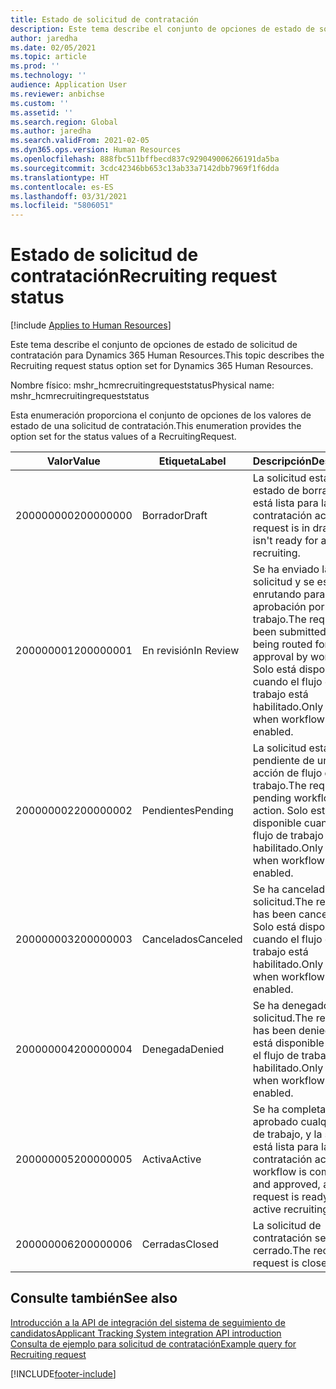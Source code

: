 ```yaml
---
title: Estado de solicitud de contratación
description: Este tema describe el conjunto de opciones de estado de solicitud de contratación para Dynamics 365 Human Resources.
author: jaredha
ms.date: 02/05/2021
ms.topic: article
ms.prod: ''
ms.technology: ''
audience: Application User
ms.reviewer: anbichse
ms.custom: ''
ms.assetid: ''
ms.search.region: Global
ms.author: jaredha
ms.search.validFrom: 2021-02-05
ms.dyn365.ops.version: Human Resources
ms.openlocfilehash: 888fbc511bffbecd837c929049006266191da5ba
ms.sourcegitcommit: 3cdc42346bb653c13ab33a7142dbb7969f1f6dda
ms.translationtype: HT
ms.contentlocale: es-ES
ms.lasthandoff: 03/31/2021
ms.locfileid: "5806051"
---
```

# <a name="recruiting-request-status"></a><span data-ttu-id="3229f-103">Estado de solicitud de contratación</span><span class="sxs-lookup"><span data-stu-id="3229f-103">Recruiting request status</span></span>

[!include [Applies to Human Resources](../includes/applies-to-hr.md)]

<span data-ttu-id="3229f-104">Este tema describe el conjunto de opciones de estado de solicitud de contratación para Dynamics 365 Human Resources.</span><span class="sxs-lookup"><span data-stu-id="3229f-104">This topic describes the Recruiting request status option set for Dynamics 365 Human Resources.</span></span>

<span data-ttu-id="3229f-105">Nombre físico: mshr_hcmrecruitingrequeststatus</span><span class="sxs-lookup"><span data-stu-id="3229f-105">Physical name: mshr_hcmrecruitingrequeststatus</span></span>

<span data-ttu-id="3229f-106">Esta enumeración proporciona el conjunto de opciones de los valores de estado de una solicitud de contratación.</span><span class="sxs-lookup"><span data-stu-id="3229f-106">This enumeration provides the option set for the status values of a RecruitingRequest.</span></span>

| <span data-ttu-id="3229f-107">Valor</span><span class="sxs-lookup"><span data-stu-id="3229f-107">Value</span></span> | <span data-ttu-id="3229f-108">Etiqueta</span><span class="sxs-lookup"><span data-stu-id="3229f-108">Label</span></span> | <span data-ttu-id="3229f-109">Descripción</span><span class="sxs-lookup"><span data-stu-id="3229f-109">Description</span></span> |
| --- | --- | --- |
| <span data-ttu-id="3229f-110">200000000</span><span class="sxs-lookup"><span data-stu-id="3229f-110">200000000</span></span> | <span data-ttu-id="3229f-111">Borrador</span><span class="sxs-lookup"><span data-stu-id="3229f-111">Draft</span></span> | <span data-ttu-id="3229f-112">La solicitud está en estado de borrador. No está lista para la contratación activa.</span><span class="sxs-lookup"><span data-stu-id="3229f-112">The request is in draft and isn't ready for active recruiting.</span></span> |
| <span data-ttu-id="3229f-113">200000001</span><span class="sxs-lookup"><span data-stu-id="3229f-113">200000001</span></span> | <span data-ttu-id="3229f-114">En revisión</span><span class="sxs-lookup"><span data-stu-id="3229f-114">In Review</span></span> | <span data-ttu-id="3229f-115">Se ha enviado la solicitud y se está enrutando para su aprobación por flujo de trabajo.</span><span class="sxs-lookup"><span data-stu-id="3229f-115">The request has been submitted and is being routed for approval by workflow.</span></span> <span data-ttu-id="3229f-116">Solo está disponible cuando el flujo de trabajo está habilitado.</span><span class="sxs-lookup"><span data-stu-id="3229f-116">Only available when workflow is enabled.</span></span> |
| <span data-ttu-id="3229f-117">200000002</span><span class="sxs-lookup"><span data-stu-id="3229f-117">200000002</span></span> | <span data-ttu-id="3229f-118">Pendientes</span><span class="sxs-lookup"><span data-stu-id="3229f-118">Pending</span></span> | <span data-ttu-id="3229f-119">La solicitud está pendiente de una acción de flujo de trabajo.</span><span class="sxs-lookup"><span data-stu-id="3229f-119">The request is pending workflow action.</span></span> <span data-ttu-id="3229f-120">Solo está disponible cuando el flujo de trabajo está habilitado.</span><span class="sxs-lookup"><span data-stu-id="3229f-120">Only available when workflow is enabled.</span></span> |
| <span data-ttu-id="3229f-121">200000003</span><span class="sxs-lookup"><span data-stu-id="3229f-121">200000003</span></span> | <span data-ttu-id="3229f-122">Cancelados</span><span class="sxs-lookup"><span data-stu-id="3229f-122">Canceled</span></span> | <span data-ttu-id="3229f-123">Se ha cancelado la solicitud.</span><span class="sxs-lookup"><span data-stu-id="3229f-123">The request has been canceled.</span></span> <span data-ttu-id="3229f-124">Solo está disponible cuando el flujo de trabajo está habilitado.</span><span class="sxs-lookup"><span data-stu-id="3229f-124">Only available when workflow is enabled.</span></span> |
| <span data-ttu-id="3229f-125">200000004</span><span class="sxs-lookup"><span data-stu-id="3229f-125">200000004</span></span> | <span data-ttu-id="3229f-126">Denegada</span><span class="sxs-lookup"><span data-stu-id="3229f-126">Denied</span></span> | <span data-ttu-id="3229f-127">Se ha denegado la solicitud.</span><span class="sxs-lookup"><span data-stu-id="3229f-127">The request has been denied.</span></span> <span data-ttu-id="3229f-128">Solo está disponible cuando el flujo de trabajo está habilitado.</span><span class="sxs-lookup"><span data-stu-id="3229f-128">Only available when workflow is enabled.</span></span> |
| <span data-ttu-id="3229f-129">200000005</span><span class="sxs-lookup"><span data-stu-id="3229f-129">200000005</span></span> | <span data-ttu-id="3229f-130">Activa</span><span class="sxs-lookup"><span data-stu-id="3229f-130">Active</span></span> | <span data-ttu-id="3229f-131">Se ha completado y aprobado cualquier flujo de trabajo, y la solicitud está lista para la contratación activa.</span><span class="sxs-lookup"><span data-stu-id="3229f-131">Any workflow is completed and approved, and the request is ready for active recruiting.</span></span> |
| <span data-ttu-id="3229f-132">200000006</span><span class="sxs-lookup"><span data-stu-id="3229f-132">200000006</span></span> | <span data-ttu-id="3229f-133">Cerradas</span><span class="sxs-lookup"><span data-stu-id="3229f-133">Closed</span></span> | <span data-ttu-id="3229f-134">La solicitud de contratación se ha cerrado.</span><span class="sxs-lookup"><span data-stu-id="3229f-134">The recruiting request is closed.</span></span> |

## <a name="see-also"></a><span data-ttu-id="3229f-135">Consulte también</span><span class="sxs-lookup"><span data-stu-id="3229f-135">See also</span></span>

[<span data-ttu-id="3229f-136">Introducción a la API de integración del sistema de seguimiento de candidatos</span><span class="sxs-lookup"><span data-stu-id="3229f-136">Applicant Tracking System integration API introduction</span></span>](hr-admin-integration-ats-api-introduction.md)<br>
[<span data-ttu-id="3229f-137">Consulta de ejemplo para solicitud de contratación</span><span class="sxs-lookup"><span data-stu-id="3229f-137">Example query for Recruiting request</span></span>](hr-admin-integration-ats-api-recruiting-request-example-query.md)


[!INCLUDE[footer-include](../includes/footer-banner.md)]